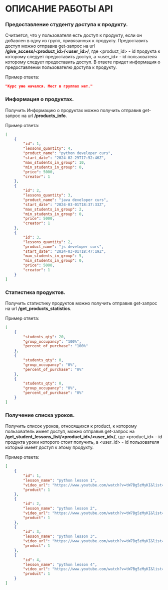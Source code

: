 # ОПИСАНИЕ РАБОТЫ API

### Предоставление студенту доступа к продукту.

Считается, что у пользователя есть доступ к продукту, если он добавлен в одну из групп, привязанных к продукту.
Предоставить доступ можно отправив get-запрос на url **/give_access/<product_id>/<user_id>/**, где <product_id> - id продукта к которому следует предоставить доступ, a <user_id> - id пользователя которому следует предоставить доступ.
В ответе придет информация о предоставлении пользователю доступа к продукту.

Пример ответа:
```json
"Курс уже начался. Мест в группах нет."
```

### Информация о продуктах.

Получить Информацию о продуктах можно получить отправив get-запрос на url **/products_info**.

Пример ответа:
```json
[
    {
        "id": 1,
        "lessons_quantity": 4,
        "product_name": "python developer curs",
        "start_date": "2024-02-29T17:52:46Z",
        "max_students_in_group": 10,
        "min_students_in_group": 0,
        "price": 5000,
        "creator": 1
    },
    {
        "id": 2,
        "lessons_quantity": 3,
        "product_name": "java developer curs",
        "start_date": "2024-03-01T18:37:33Z",
        "max_students_in_group": 2,
        "min_students_in_group": 0,
        "price": 5000,
        "creator": 1
    },
    {
        "id": 3,
        "lessons_quantity": 2,
        "product_name": "js developer curs",
        "start_date": "2024-03-01T18:47:19Z",
        "max_students_in_group": 5,
        "min_students_in_group": 0,
        "price": 5000,
        "creator": 1
    }
]
```

### Статистика продуктов.

Получить статистику продуктов можно получить отправив get-запрос на url **/get_products_statistics**.

Пример ответа:

```json
[
    {
        "students_qty": 20,
        "group_occupancy": "100%",
        "percent_of_purchase": "100%"
    },
    {
        "students_qty": 0,
        "group_occupancy": "0%",
        "percent_of_purchase": "0%"
    },
    {
        "students_qty": 0,
        "group_occupancy": "0%",
        "percent_of_purchase": "0%"
    }
]
```

###  Получение списка уроков.

Получить список уроков, относящихся к product, к которому пользователь имеет доступ, можно отправив get-запрос на **/get_student_lessons_list/<product_id>/<user_id>/**, 
где <product_id> - id продукта уроки которого стоит получить, a <user_id> - id пользователя который имеет доступ к этому продукту.

Пример ответа:

```json
[
    {
        "id": 1,
        "lesson_name": "python lesson 1",
        "video_url": "https://www.youtube.com/watch?v=tW7Bg5zMyKI&list=PLA0M1Bcd0w8xZA3Kl1fYmOH_MfLpiYMRs&index=5",
        "product": 1
    },
    {
        "id": 2,
        "lesson_name": "python lesson 2",
        "video_url": "https://www.youtube.com/watch?v=tW7Bg5zMyKI&list=PLA0M1Bcd0w8xZA3Kl1fYmOH_MfLpiYMRs&index=5",
        "product": 1
    },
    {
        "id": 3,
        "lesson_name": "python lesson 3",
        "video_url": "https://www.youtube.com/watch?v=tW7Bg5zMyKI&list=PLA0M1Bcd0w8xZA3Kl1fYmOH_MfLpiYMRs&index=5",
        "product": 1
    },
    {
        "id": 4,
        "lesson_name": "python lesson 4",
        "video_url": "https://www.youtube.com/watch?v=tW7Bg5zMyKI&list=PLA0M1Bcd0w8xZA3Kl1fYmOH_MfLpiYMRs&index=5",
        "product": 1
    }
]
```
